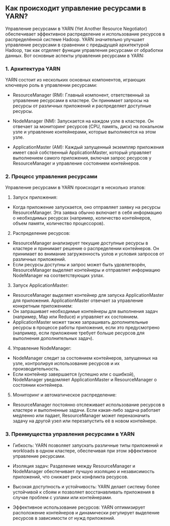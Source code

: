 ## Как происходит управление ресурсами в YARN?

Управление ресурсами в YARN (Yet Another Resource Negotiator) обеспечивает эффективное распределение и использование ресурсов в распределённой системе Hadoop. YARN значительно улучшает управление ресурсами в сравнении с предыдущей архитектурой Hadoop, так как отделяет функции управления ресурсами от обработки данных. Вот основные аспекты управления ресурсами в YARN:

### 1. Архитектура YARN

YARN состоит из нескольких основных компонентов, играющих ключевую роль в управлении ресурсами:

- ResourceManager (RM): Главный компонент, ответственный за управление ресурсами в кластере. Он принимает запросы на ресурсы от различных приложений и распределяет доступные ресурсы.

- NodeManager (NM): Запускается на каждом узле в кластере. Он отвечает за мониторинг ресурсов (CPU, память, диск) на локальном узле и управление контейнерами, которые выполняются на этом узле.

- ApplicationMaster (AM): Каждый запущенный экземпляр приложения имеет свой собственный ApplicationMaster, который управляет выполнением самого приложения, включая запрос ресурсов у ResourceManager и управление состоянием контейнеров.

### 2. Процесс управления ресурсами

Управление ресурсами в YARN происходит в несколько этапов:

1. Запуск приложения:
- Когда приложение запускается, оно отправляет заявку на ресурсы ResourceManager. Эта заявка обычно включает в себя информацию о необходимых ресурсах (например, количество контейнеров, объем памяти, количество процессоров).

2. Распределение ресурсов:
- ResourceManager анализирует текущие доступные ресурсы в кластере и принимает решение о распределении контейнеров. Он принимает во внимание загруженность узлов и условия запросов от различных приложений.
- Если ресурсы доступны и запрос может быть удовлетворён, ResourceManager выделяет контейнеры и отправляет информацию NodeManager на соответствующих узлах.

3. Запуск ApplicationMaster:
- ResourceManager выделяет контейнер для запуска ApplicationMaster для приложения. ApplicationMaster отвечает за управление конкретным приложением:
- Он запрашивает необходимые контейнеры для выполнения задач (например, Map или Reduce) и управляет их состоянием.
- ApplicationMaster может также запрашивать дополнительные ресурсы в процессе работы приложения, если это предусмотрено (например, если приложение требует больше ресурсов для выполнения дополнительных задач).

4. Управление NodeManager:
- NodeManager следит за состоянием контейнеров, запущенных на узле, контролируя использование ресурсов и их производительность.
- Если контейнер завершается (успешно или с ошибкой), NodeManager уведомляет ApplicationMaster и ResourceManager о состоянии контейнера.

5. Мониторинг и автоматическое распределение:
- ResourceManager постоянно отслеживает использование ресурсов в кластере и выполненные задачи. Если какая-либо задача работает медленно или падает, ResourceManager может переназначить задачу на другой узел или перезапустить её в новом контейнере.

### 3. Преимущества управления ресурсами в YARN

- Гибкость: YARN позволяет запускать различные типы приложений и workloads в одном кластере, обеспечивая при этом эффективное управление ресурсами.

- Изоляция задач: Разделение между ResourceManager и NodeManager обеспечивает лучшую изоляцию и независимость приложений, что снижает риск конфликта ресурсов.

- Высокая доступность и устойчивость: YARN делает систему более устойчивой к сбоям и позволяет восстанавливать приложения в случае проблем с узлами или контейнерами.

- Эффективное использование ресурсов: YARN оптимизирует расположение контейнеров и динамически регулирует выделение ресурсов в зависимости от нужд приложений.